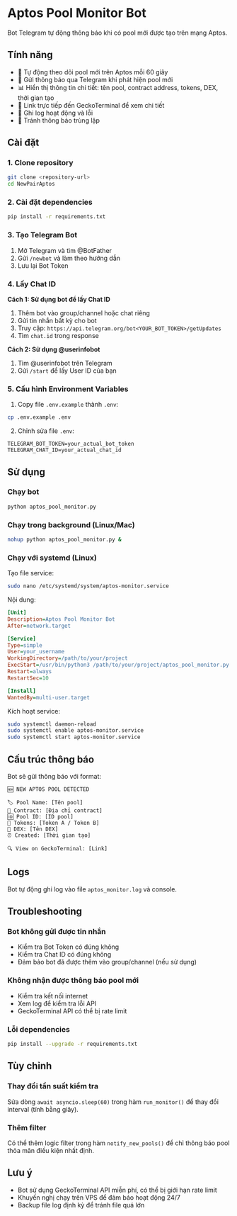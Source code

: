 # Aptos Pool Monitor Bot

Bot Telegram tự động thông báo khi có pool mới được tạo trên mạng Aptos.

## Tính năng

- 🔄 Tự động theo dõi pool mới trên Aptos mỗi 60 giây
- 📱 Gửi thông báo qua Telegram khi phát hiện pool mới
- 📊 Hiển thị thông tin chi tiết: tên pool, contract address, tokens, DEX, thời gian tạo
- 🔗 Link trực tiếp đến GeckoTerminal để xem chi tiết
- 📝 Ghi log hoạt động và lỗi
- 🚫 Tránh thông báo trùng lặp

## Cài đặt

### 1. Clone repository
```bash
git clone <repository-url>
cd NewPairAptos
```

### 2. Cài đặt dependencies
```bash
pip install -r requirements.txt
```

### 3. Tạo Telegram Bot

1. Mở Telegram và tìm @BotFather
2. Gửi `/newbot` và làm theo hướng dẫn
3. Lưu lại Bot Token

### 4. Lấy Chat ID

**Cách 1: Sử dụng bot để lấy Chat ID**
1. Thêm bot vào group/channel hoặc chat riêng
2. Gửi tin nhắn bất kỳ cho bot
3. Truy cập: `https://api.telegram.org/bot<YOUR_BOT_TOKEN>/getUpdates`
4. Tìm `chat.id` trong response

**Cách 2: Sử dụng @userinfobot**
1. Tìm @userinfobot trên Telegram
2. Gửi `/start` để lấy User ID của bạn

### 5. Cấu hình Environment Variables

1. Copy file `.env.example` thành `.env`:
```bash
cp .env.example .env
```

2. Chỉnh sửa file `.env`:
```
TELEGRAM_BOT_TOKEN=your_actual_bot_token
TELEGRAM_CHAT_ID=your_actual_chat_id
```

## Sử dụng

### Chạy bot
```bash
python aptos_pool_monitor.py
```

### Chạy trong background (Linux/Mac)
```bash
nohup python aptos_pool_monitor.py &
```

### Chạy với systemd (Linux)
Tạo file service:
```bash
sudo nano /etc/systemd/system/aptos-monitor.service
```

Nội dung:
```ini
[Unit]
Description=Aptos Pool Monitor Bot
After=network.target

[Service]
Type=simple
User=your_username
WorkingDirectory=/path/to/your/project
ExecStart=/usr/bin/python3 /path/to/your/project/aptos_pool_monitor.py
Restart=always
RestartSec=10

[Install]
WantedBy=multi-user.target
```

Kích hoạt service:
```bash
sudo systemctl daemon-reload
sudo systemctl enable aptos-monitor.service
sudo systemctl start aptos-monitor.service
```

## Cấu trúc thông báo

Bot sẽ gửi thông báo với format:
```
🆕 NEW APTOS POOL DETECTED

🏷️ Pool Name: [Tên pool]
🔗 Contract: [Địa chỉ contract]
🆔 Pool ID: [ID pool]
💱 Tokens: [Token A / Token B]
🏪 DEX: [Tên DEX]
⏰ Created: [Thời gian tạo]

🔍 View on GeckoTerminal: [Link]
```

## Logs

Bot tự động ghi log vào file `aptos_monitor.log` và console.

## Troubleshooting

### Bot không gửi được tin nhắn
- Kiểm tra Bot Token có đúng không
- Kiểm tra Chat ID có đúng không
- Đảm bảo bot đã được thêm vào group/channel (nếu sử dụng)

### Không nhận được thông báo pool mới
- Kiểm tra kết nối internet
- Xem log để kiểm tra lỗi API
- GeckoTerminal API có thể bị rate limit

### Lỗi dependencies
```bash
pip install --upgrade -r requirements.txt
```

## Tùy chỉnh

### Thay đổi tần suất kiểm tra
Sửa dòng `await asyncio.sleep(60)` trong hàm `run_monitor()` để thay đổi interval (tính bằng giây).

### Thêm filter
Có thể thêm logic filter trong hàm `notify_new_pools()` để chỉ thông báo pool thỏa mãn điều kiện nhất định.

## Lưu ý

- Bot sử dụng GeckoTerminal API miễn phí, có thể bị giới hạn rate limit
- Khuyến nghị chạy trên VPS để đảm bảo hoạt động 24/7
- Backup file log định kỳ để tránh file quá lớn
